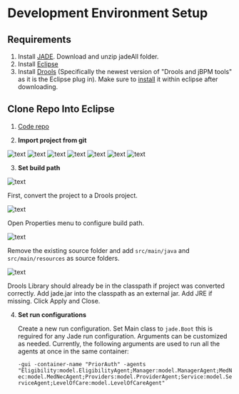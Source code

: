 # Development Environment Setup

## Requirements
1. Install [JADE](https://jade.tilab.com/download/jade/). Download and unzip jadeAll folder.
2. Install [Eclipse](https://www.eclipse.org/downloads/) 
3. Install [Drools](https://www.drools.org/download/download.html) (Specifically the newest version of "Drools and jBPM tools" as it is the Eclipse plug in). Make sure to [install](https://www.tutorialspoint.com/drools/drools_eclipse_plugin.htm) it within eclipse after downloading.


## Clone Repo Into Eclipse
1. [Code repo](https://github.optum.com/kkalyan7/PriorAuthModel)


2. **Import project from git**

![text](./docs/images/GitImport/ImportMenu.png)
![text](./docs/images/GitImport/RepoMenu.png)
![text](./docs/images/GitImport/CloneMenu.png)
![text](./docs/images/GitImport/BranchMenu.png)
![text](./docs/images/GitImport/DestMenu.png)
![text](./docs/images/GitImport/ProjectMenu.png)
![text](./docs/images/GitImport/FinalMenu.png)


3. **Set build path**

![text](./docs/images/BuildPath/DroolsConvert.png)

First, convert the project to a Drools project.

![text](./docs/images/BuildPath/OpenProperties.png)

Open Properties menu to configure build path.

![text](./docs/images/BuildPath/Source.png)

Remove the existing source folder and add `src/main/java` and `src/main/resources` as source folders.

![text](./docs/images/BuildPath/Libraries.png)

Drools Library should already be in the classpath if project was converted correctly. Add jade.jar into the classpath as an external jar. Add JRE if missing.
Click Apply and Close.

4. **Set run configurations**
    
    Create a new run configuration. Set Main class to `jade.Boot` this is reguired for any Jade run configuration. Arguments can be customized as needed. Currently, the following arguments are used to run all the agents at once in the same container:
    
    ```-gui -container-name "PriorAuth" -agents "Eligibility:model.EligibilityAgent;Manager:model.ManagerAgent;MedNec:model.MedNecAgent;Providers:model.ProviderAgent;Service:model.ServiceAgent;LevelOfCare:model.LevelOfCareAgent"```
    